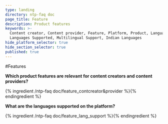```yaml
---
type: landing
directory: ntp-faq doc
page_title: Feature
description: Product features
keywords: >-
  Content creator, Content provider, Feature, Platform, Product, Languages,
  Languages Supported, Multilingual Support, Indian Languages
hide_platform_selector: true
hide_section_selector: true
published: true
---
```


#Features

**Which product features are relevant for content creators and content providers?**

{% ingredient /ntp-faq doc/feature_contcreator&provider %}{% endingredient %}

**What are the languages supported on the platform?**

{% ingredient /ntp-faq doc/feature_lang_support %}{% endingredient %}
